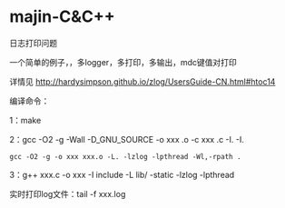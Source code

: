 # majin-C&C++

日志打印问题

一个简单的例子，，多logger，多打印，多输出，mdc键值对打印

详情见  http://hardysimpson.github.io/zlog/UsersGuide-CN.html#htoc14

编译命令：

1：make

2：gcc -O2 -g -Wall -D_GNU_SOURCE -o xxx .o -c xxx .c -I. -I.

    gcc -O2 -g -o xxx xxx.o -L. -lzlog -lpthread -Wl,-rpath .

3：g++ xxx.c -o xxx -I include -L lib/ -static -lzlog -lpthread

实时打印log文件：tail -f xxx.log


